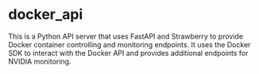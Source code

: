 # docker_api
This is a Python API server that uses FastAPI and Strawberry to provide Docker container controlling and monitoring endpoints. It uses the Docker SDK to interact with the Docker API and provides additional endpoints for NVIDIA monitoring.
